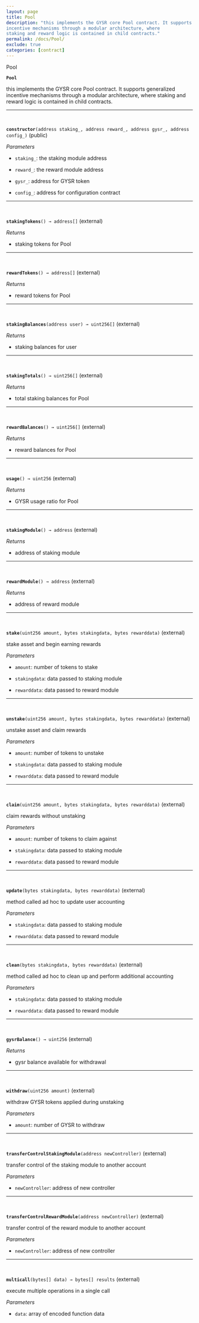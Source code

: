 ```yaml
---
layout: page
title: Pool
description: "this implements the GYSR core Pool contract. It supports generalized
incentive mechanisms through a modular architecture, where
staking and reward logic is contained in child contracts."
permalink: /docs/Pool/
exclude: true
categories: [contract]
---
```


Pool



**`Pool`**

this implements the GYSR core Pool contract. It supports generalized
incentive mechanisms through a modular architecture, where
staking and reward logic is contained in child contracts.







****
<br>

**`constructor`**`(address staking_, address reward_, address gysr_, address config_)` (public)





*Parameters*  
- `staking_`: the staking module address

- `reward_`: the reward module address

- `gysr_`: address for GYSR token

- `config_`: address for configuration contract



****
<br>

**`stakingTokens`**`() → address[]` (external)






*Returns*  
- staking tokens for Pool


****
<br>

**`rewardTokens`**`() → address[]` (external)






*Returns*  
- reward tokens for Pool


****
<br>

**`stakingBalances`**`(address user) → uint256[]` (external)






*Returns*  
- staking balances for user


****
<br>

**`stakingTotals`**`() → uint256[]` (external)






*Returns*  
- total staking balances for Pool


****
<br>

**`rewardBalances`**`() → uint256[]` (external)






*Returns*  
- reward balances for Pool


****
<br>

**`usage`**`() → uint256` (external)






*Returns*  
- GYSR usage ratio for Pool


****
<br>

**`stakingModule`**`() → address` (external)






*Returns*  
- address of staking module


****
<br>

**`rewardModule`**`() → address` (external)






*Returns*  
- address of reward module


****
<br>

**`stake`**`(uint256 amount, bytes stakingdata, bytes rewarddata)` (external)

stake asset and begin earning rewards




*Parameters*  
- `amount`: number of tokens to stake

- `stakingdata`: data passed to staking module

- `rewarddata`: data passed to reward module



****
<br>

**`unstake`**`(uint256 amount, bytes stakingdata, bytes rewarddata)` (external)

unstake asset and claim rewards




*Parameters*  
- `amount`: number of tokens to unstake

- `stakingdata`: data passed to staking module

- `rewarddata`: data passed to reward module



****
<br>

**`claim`**`(uint256 amount, bytes stakingdata, bytes rewarddata)` (external)

claim rewards without unstaking




*Parameters*  
- `amount`: number of tokens to claim against

- `stakingdata`: data passed to staking module

- `rewarddata`: data passed to reward module



****
<br>

**`update`**`(bytes stakingdata, bytes rewarddata)` (external)

method called ad hoc to update user accounting




*Parameters*  
- `stakingdata`: data passed to staking module

- `rewarddata`: data passed to reward module



****
<br>

**`clean`**`(bytes stakingdata, bytes rewarddata)` (external)

method called ad hoc to clean up and perform additional accounting




*Parameters*  
- `stakingdata`: data passed to staking module

- `rewarddata`: data passed to reward module



****
<br>

**`gysrBalance`**`() → uint256` (external)






*Returns*  
- gysr balance available for withdrawal


****
<br>

**`withdraw`**`(uint256 amount)` (external)

withdraw GYSR tokens applied during unstaking




*Parameters*  
- `amount`: number of GYSR to withdraw



****
<br>

**`transferControlStakingModule`**`(address newController)` (external)

transfer control of the staking module to another account




*Parameters*  
- `newController`: address of new controller



****
<br>

**`transferControlRewardModule`**`(address newController)` (external)

transfer control of the reward module to another account




*Parameters*  
- `newController`: address of new controller



****
<br>

**`multicall`**`(bytes[] data) → bytes[] results` (external)

execute multiple operations in a single call




*Parameters*  
- `data`: array of encoded function data




